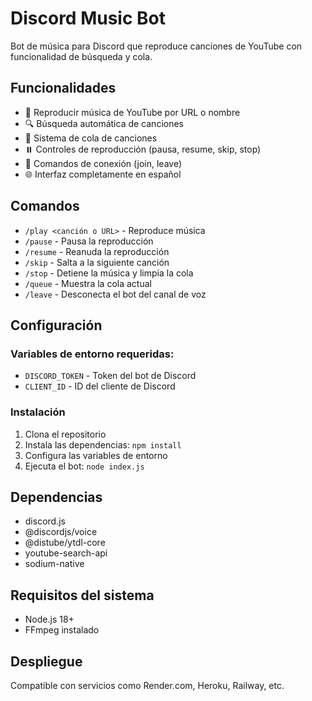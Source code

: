 # Discord Music Bot

Bot de música para Discord que reproduce canciones de YouTube con funcionalidad de búsqueda y cola.

## Funcionalidades

- 🎵 Reproducir música de YouTube por URL o nombre
- 🔍 Búsqueda automática de canciones
- 📝 Sistema de cola de canciones
- ⏸️ Controles de reproducción (pausa, resume, skip, stop)
- 🚪 Comandos de conexión (join, leave)
- 🌐 Interfaz completamente en español

## Comandos

- `/play <canción o URL>` - Reproduce música
- `/pause` - Pausa la reproducción
- `/resume` - Reanuda la reproducción
- `/skip` - Salta a la siguiente canción
- `/stop` - Detiene la música y limpia la cola
- `/queue` - Muestra la cola actual
- `/leave` - Desconecta el bot del canal de voz

## Configuración

### Variables de entorno requeridas:
- `DISCORD_TOKEN` - Token del bot de Discord
- `CLIENT_ID` - ID del cliente de Discord

### Instalación

1. Clona el repositorio
2. Instala las dependencias: `npm install`
3. Configura las variables de entorno
4. Ejecuta el bot: `node index.js`

## Dependencias

- discord.js
- @discordjs/voice
- @distube/ytdl-core
- youtube-search-api
- sodium-native

## Requisitos del sistema

- Node.js 18+
- FFmpeg instalado

## Despliegue

Compatible con servicios como Render.com, Heroku, Railway, etc.